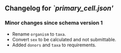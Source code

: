 ## Changelog for *`primary_cell.json'*

### Minor changes since schema version 1

* Rename `organism` to `taxa`.
* Convert `sex` to be calculated and not submittable.
* Added `donors` and `taxa` to requirements.

